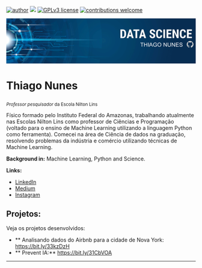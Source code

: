 [![author](https://img.shields.io/badge/author-ThiagoNunes-red.svg)](https://www.linkedin.com/in/prof-thiago-nunes) [![](https://img.shields.io/badge/Python-3.9+-blue.svg)](https://www.python.org/downloads/release/python-395/) [![GPLv3 license](https://img.shields.io/badge/License-GPLv3-blue.svg)](https://perso.crans.org/besson/LICENSE.html) [![contributions welcome](https://img.shields.io/badge/contributions-welcome-brightgreen.svg?style=flat)](https://github.com/prof-Thiago-Nunes/Projetos-data-science-/issues)

<p align="center">
  <img src="Banner oficial.png" >
</p>

# Thiago Nunes
<sub>*Professor pesquisador* da Escola Nilton Lins 

Físico formado pelo Instituto Federal do Amazonas, trabalhando atualmente nas Escolas Nilton Lins como professor de Ciências e Programação (voltado para o ensino de Machine Learning utilizando a linguagem Python como ferramenta). Comecei na área de Ciência de dados na graduação, resolvendo problemas da indústria e comércio utilizando técnicas de Machine Learning.


**Background in:** Machine Learning, Python and Science.

**Links:**
* [LinkedIn](https://www.linkedin.com/in/prof-thiago-nunes)
* [Medium](https://medium.com/@thiagonunestm3)
* [Instagram](https://medium.com/@thiagonunestm3)


## Projetos:
Veja os projetos desenvolvidos:
* ** Analisando dados do Airbnb para a cidade de Nova York: https://bit.ly/33kzDzH
* ** Prevent IA:** https://bit.ly/31CbVOA

---
